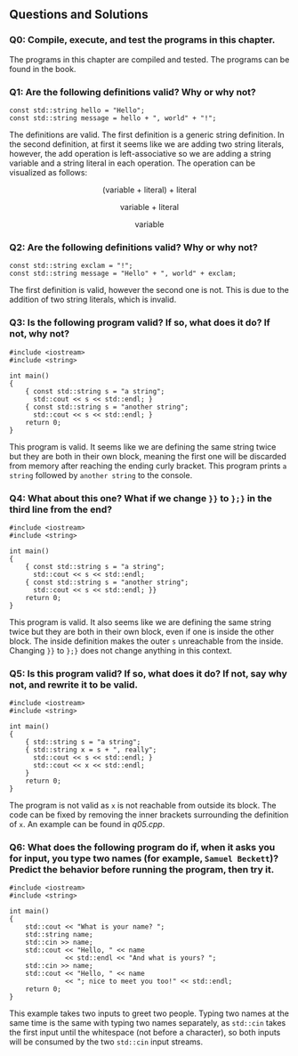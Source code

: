 ## Questions and Solutions

### Q0: Compile, execute, and test the programs in this chapter.
The programs in this chapter are compiled and tested. The programs can be found in the book.

### Q1: Are the following definitions valid? Why or why not?
```
const std::string hello = "Hello";
const std::string message = hello + ", world" + "!";
```
The definitions are valid. The first definition is a generic string definition. In the second definition, at first it seems like we are adding two string literals, however, the add operation is left-associative so we are adding a string variable and a string literal in each operation. The operation can be visualized as follows:
<p align=middle>(variable + literal) + literal</p>
<p align=middle>variable + literal</p>
<p align=middle>variable</p>

### Q2: Are the following definitions valid? Why or why not?
```
const std::string exclam = "!";
const std::string message = "Hello" + ", world" + exclam;
```
The first definition is valid, however the second one is not. This is due to the addition of two string literals, which is invalid.

### Q3: Is the following program valid? If so, what does it do? If not, why not?
```
#include <iostream>
#include <string>

int main()
{
    { const std::string s = "a string";
      std::cout << s << std::endl; }
    { const std::string s = "another string";
      std::cout << s << std::endl; }
    return 0;
}
```
This program is valid. It seems like we are defining the same string twice but they are both in their own block, meaning the first one will be discarded from memory after reaching the ending curly bracket. This program prints `a string` followed by `another string` to the console.

### Q4: What about this one? What if we change `}}` to `};}` in the third line from the end?
```
#include <iostream>
#include <string>

int main()
{
    { const std::string s = "a string";
      std::cout << s << std::endl;
    { const std::string s = "another string";
      std::cout << s << std::endl; }}
    return 0;
}
```
This program is valid. It also seems like we are defining the same string twice but they are both in their own block, even if one is inside the other block. The inside definition makes the outer `s` unreachable from the inside. Changing `}}` to `};}` does not change anything in this context.

### Q5: Is this program valid? If so, what does it do? If not, say why not, and rewrite it to be valid.
```
#include <iostream>
#include <string>

int main()
{
    { std::string s = "a string";
    { std::string x = s + ", really";
      std::cout << s << std::endl; }
      std::cout << x << std::endl;
    }
    return 0;
}
```
The program is not valid as `x` is not reachable from outside its block. The code can be fixed by removing the inner brackets surrounding the definition of `x`. An example can be found in *q05.cpp*.

### Q6: What does the following program do if, when it asks you for input, you type two names (for example, `Samuel Beckett`)? Predict the behavior before running the program, then try it.
```
#include <iostream>
#include <string>

int main()
{
    std::cout << "What is your name? ";
    std::string name;
    std::cin >> name;
    std::cout << "Hello, " << name
              << std::endl << "And what is yours? ";
    std::cin >> name;
    std::cout << "Hello, " << name
              << "; nice to meet you too!" << std::endl;
    return 0;
}
```
This example takes two inputs to greet two people. Typing two names at the same time is the same with typing two names separately, as `std::cin` takes the first input until the whitespace (not before a character), so both inputs will be consumed by the two `std::cin` input streams.